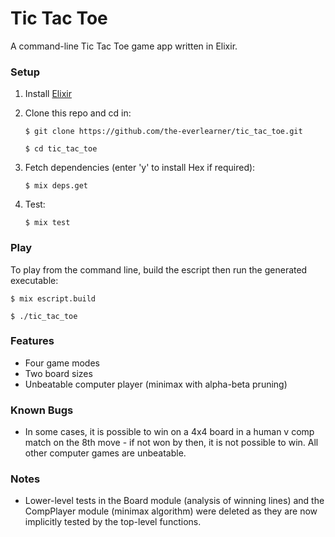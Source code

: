 # Tic Tac Toe
A command-line Tic Tac Toe game app written in Elixir.

### Setup
1. Install [Elixir](https://elixir-lang.org/install.html)

2. Clone this repo and cd in:

	`$ git clone https://github.com/the-everlearner/tic_tac_toe.git`

	`$ cd tic_tac_toe`

3. Fetch dependencies (enter 'y' to install Hex if required):

	`$ mix deps.get`

4. Test:

	`$ mix test`

### Play
To play from the command line, build the escript then run the generated executable:

`$ mix escript.build`

`$ ./tic_tac_toe`

### Features
- Four game modes
- Two board sizes
- Unbeatable computer player (minimax with alpha-beta pruning)

### Known Bugs
- In some cases, it is possible to win on a 4x4 board in a human v comp match on the 8th move - if not won by then, it is not possible to win. All other computer games are unbeatable.

### Notes
- Lower-level tests in the Board module (analysis of winning lines) and the CompPlayer module (minimax algorithm) were deleted as they are now implicitly tested by the top-level functions.
